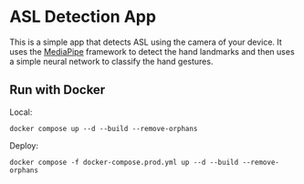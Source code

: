 # ASL Detection App

This is a simple app that detects ASL using the camera of your device. It uses the [MediaPipe](https://google.github.io/mediapipe/) framework to detect the hand landmarks and then uses a simple neural network to classify the hand gestures.

## Run with Docker
Local:
```
docker compose up --d --build --remove-orphans
```
Deploy:
```
docker compose -f docker-compose.prod.yml up --d --build --remove-orphans
```